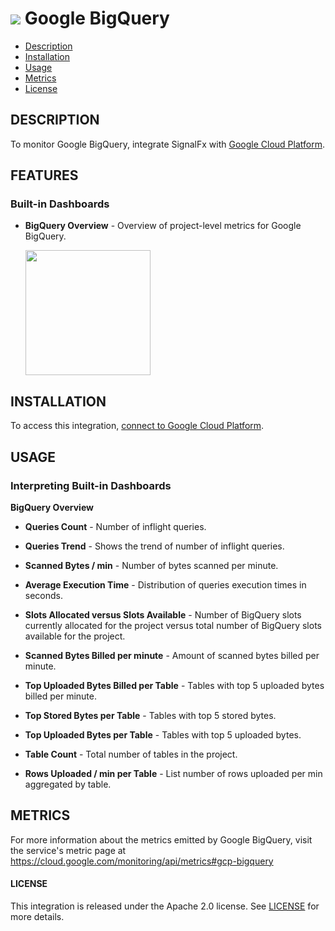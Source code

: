 # ![](./img/integration_googlebigquery.png) Google BigQuery

- [Description](#description)
- [Installation](#installation)
- [Usage](#usage)
- [Metrics](#metrics)
- [License](#license)

## DESCRIPTION

To monitor Google BigQuery, integrate SignalFx with [Google Cloud Platform](https://docs.signalfx.com/en/latest/integrations/google-cloud-platform.html#connect-to-gcp).

## FEATURES

### Built-in Dashboards

- **BigQuery Overview** - Overview of project-level metrics for Google BigQuery.

  [<img src='./img/google_bigquery.png' width=200px>](./img/google_bigquery.png)


## INSTALLATION

To access this integration, [connect to Google Cloud Platform](https://docs.signalfx.com/en/latest/integrations/google-cloud-platform.html#connect-to-gcp).

## USAGE

### Interpreting Built-in Dashboards

**BigQuery Overview**

- **Queries Count** - Number of inflight queries.

- **Queries Trend** - Shows the trend of number of inflight queries.

- **Scanned Bytes / min** - Number of bytes scanned per minute.

- **Average Execution Time** - Distribution of queries execution times in seconds.

- **Slots Allocated versus Slots Available** - Number of BigQuery slots currently allocated for the project versus total number of BigQuery slots available for the project.

- **Scanned Bytes Billed per minute** - Amount of scanned bytes billed per minute.

- **Top Uploaded Bytes Billed per Table** - Tables with top 5 uploaded bytes billed per minute.

- **Top Stored Bytes per Table** - Tables with top 5 stored bytes.

- **Top Uploaded Bytes per Table** - Tables with top 5 uploaded bytes.

- **Table Count** - Total number of tables in the project.

- **Rows Uploaded / min per Table** - List number of rows uploaded per min aggregated by table.

## METRICS

For more information about the metrics emitted by Google BigQuery, visit the service's metric page at <a target="_blank" href="https://cloud.google.com/monitoring/api/metrics#gcp-bigquery">https://cloud.google.com/monitoring/api/metrics#gcp-bigquery</a>

#### LICENSE

This integration is released under the Apache 2.0 license. See [LICENSE](./LICENSE) for more details.
